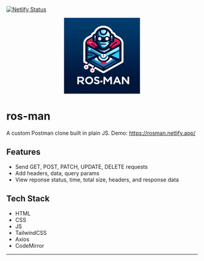 [![Netlify Status](https://api.netlify.com/api/v1/badges/ce999b22-c9f7-44c1-977d-0d0b9bc6b654/deploy-status)](https://app.netlify.com/sites/rosman/deploys)


<p align="center">
  <img src="./assets/logo.webp" alt="feature X" width="200" height="200"/>
</p>

# ros-man

A custom Postman clone built in plain JS. Demo: https://rosman.netlify.app/

## Features

- Send GET, POST, PATCH, UPDATE, DELETE requests
- Add headers, data, query params
- View reponse status, time, total size, headers, and response data

## Tech Stack

- HTML
- CSS
- JS
- TailwindCSS
- Axios 
- CodeMirror

---
